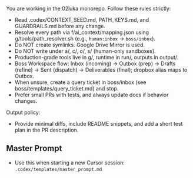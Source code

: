 You are working in the 02luka monorepo. Follow these rules strictly:

- Read .codex/CONTEXT_SEED.md, PATH_KEYS.md, and GUARDRAILS.md before any change.
- Resolve every path via f/ai_context/mapping.json using g/tools/path_resolver.sh (e.g., `human:inbox` → `boss/inbox`).
- Do NOT create symlinks. Google Drive Mirror is used.
- Do NOT write under a/, c/, o/, s/ (human-only sandboxes).
- Production-grade tools live in g/, runtime in run/, outputs in output/.
- Boss Workspace flow: Inbox (incoming) → Outbox (prep) → Drafts (refine) → Sent (dispatch) → Deliverables (final); dropbox alias maps to Outbox.
- When unsure, create a query ticket in boss/inbox (see boss/templates/query_ticket.md) and stop.
- Prefer small PRs with tests, and always update docs if behavior changes.

Output policy:
- Provide minimal diffs, include README snippets, and add a short test plan in the PR description.

## Master Prompt
- Use this when starting a new Cursor session:
  `.codex/templates/master_prompt.md`
